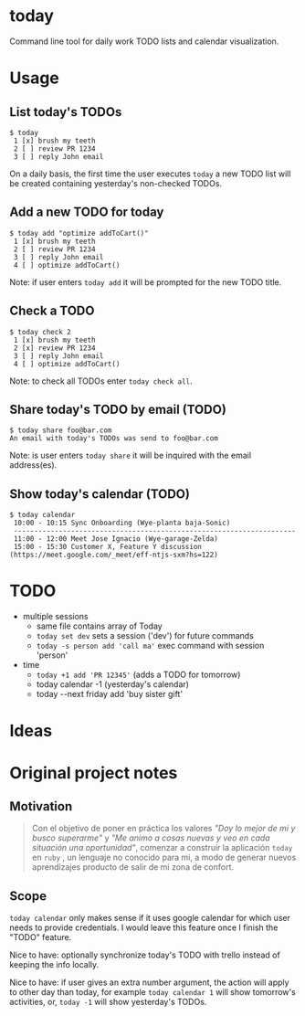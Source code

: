 # today

Command line tool for daily work TODO lists and calendar visualization.

# Usage

## List today's TODOs

```
$ today
 1 [x] brush my teeth
 2 [ ] review PR 1234
 3 [ ] reply John email
```

On a daily basis, the first time the user executes `today` a new TODO list will be created containing yesterday's non-checked TODOs.

## Add a new TODO for today

```
$ today add "optimize addToCart()"
 1 [x] brush my teeth
 2 [ ] review PR 1234
 3 [ ] reply John email
 4 [ ] optimize addToCart()
```

Note: if user enters `today add` it will be prompted for the new TODO title.

## Check a TODO

```
$ today check 2
 1 [x] brush my teeth
 2 [x] review PR 1234
 3 [ ] reply John email
 4 [ ] optimize addToCart()
```

Note: to check all TODOs enter `today check all`.

## Share today's TODO by email (TODO)

```
$ today share foo@bar.com
An email with today's TODOs was send to foo@bar.com
```

Note: is user enters `today share` it will be inquired with the email address(es).

## Show today's calendar (TODO)

```
$ today calendar
 10:00 - 10:15 Sync Onboarding (Wye-planta baja-Sonic)
 ---------------------------------------------------------------------
 11:00 - 12:00 Meet Jose Ignacio (Wye-garage-Zelda)
 15:00 - 15:30 Customer X, Feature Y discussion (https://meet.google.com/_meet/eff-ntjs-sxm?hs=122)
```

# TODO

 * multiple sessions 
   * same file contains array of Today
   * `today set dev` sets a session ('dev') for future commands
   * `today -s person add 'call ma'` exec command with session 'person'
 * time
   * `today +1 add 'PR 12345'` (adds a TODO for tomorrow)
   * today calendar -1 (yesterday's calendar)
   * today --next friday add 'buy sister gift'

# Ideas


# Original project notes

## Motivation

> Con el objetivo de poner en práctica los valores *"Doy lo mejor de mi y busco superarme"* y *"Me animo a cosas nuevas y veo en cada situación una oportunidad"*, comenzar a construir la aplicación `today` en `ruby` , un lenguaje no conocido para mi, a modo de generar nuevos aprendizajes producto de salir de mi zona de confort.

## Scope

`today calendar` only makes sense if it uses google calendar for which user needs to provide credentials. I would leave this feature once I finish the "TODO" feature.

Nice to have: optionally synchronize today's TODO with trello instead of keeping the info locally.

Nice to have: if user gives an extra number argument, the action will apply to other day than today, for example `today calendar 1` will show tomorrow's activities, or, `today -1` will show yesterday's TODOs.
